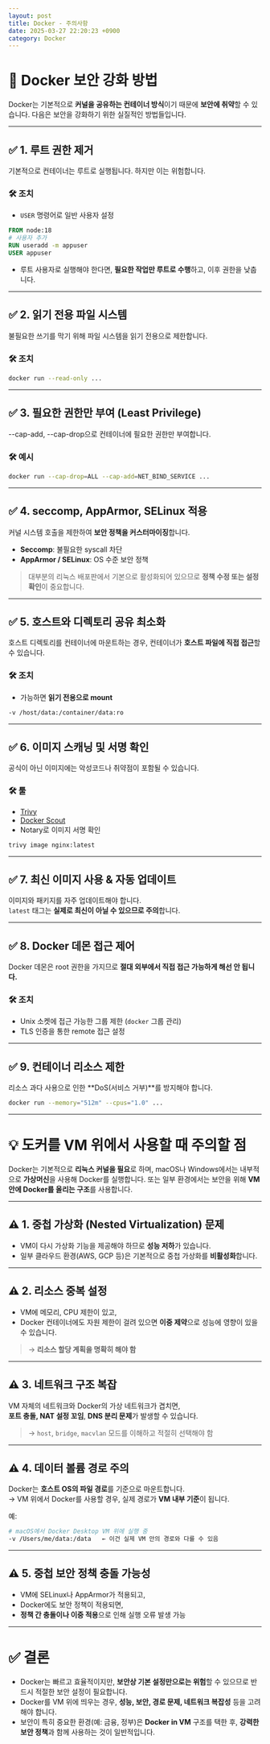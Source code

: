 ```yaml
---
layout: post
title: Docker - 주의사항
date: 2025-03-27 22:20:23 +0900
category: Docker
---
```

# 🔐 Docker 보안 강화 방법

Docker는 기본적으로 **커널을 공유하는 컨테이너 방식**이기 때문에 **보안에 취약**할 수 있습니다. 다음은 보안을 강화하기 위한 실질적인 방법들입니다.

---

## ✅ 1. 루트 권한 제거

기본적으로 컨테이너는 루트로 실행됩니다. 하지만 이는 위험합니다.

### 🛠 조치
- `USER` 명령어로 일반 사용자 설정
```Dockerfile
FROM node:18
# 사용자 추가
RUN useradd -m appuser
USER appuser
```

- 루트 사용자로 실행해야 한다면, **필요한 작업만 루트로 수행**하고, 이후 권한을 낮춥니다.

---

## ✅ 2. 읽기 전용 파일 시스템

불필요한 쓰기를 막기 위해 파일 시스템을 읽기 전용으로 제한합니다.

### 🛠 조치
```bash
docker run --read-only ...
```

---

## ✅ 3. 필요한 권한만 부여 (Least Privilege)

--cap-add, --cap-drop으로 컨테이너에 필요한 권한만 부여합니다.

### 🛠 예시
```bash
docker run --cap-drop=ALL --cap-add=NET_BIND_SERVICE ...
```

---

## ✅ 4. seccomp, AppArmor, SELinux 적용

커널 시스템 호출을 제한하여 **보안 정책을 커스터마이징**합니다.

- **Seccomp**: 불필요한 syscall 차단
- **AppArmor / SELinux**: OS 수준 보안 정책

> 대부분의 리눅스 배포판에서 기본으로 활성화되어 있으므로 **정책 수정 또는 설정 확인**이 중요합니다.

---

## ✅ 5. 호스트와 디렉토리 공유 최소화

호스트 디렉토리를 컨테이너에 마운트하는 경우, 컨테이너가 **호스트 파일에 직접 접근**할 수 있습니다.

### 🛠 조치
- 가능하면 **읽기 전용으로 mount**
```bash
-v /host/data:/container/data:ro
```

---

## ✅ 6. 이미지 스캐닝 및 서명 확인

공식이 아닌 이미지에는 악성코드나 취약점이 포함될 수 있습니다.

### 🛠 툴
- [Trivy](https://github.com/aquasecurity/trivy)
- [Docker Scout](https://docs.docker.com/scout/)
- Notary로 이미지 서명 확인

```bash
trivy image nginx:latest
```

---

## ✅ 7. 최신 이미지 사용 & 자동 업데이트

이미지와 패키지를 자주 업데이트해야 합니다.  
`latest` 태그는 **실제로 최신이 아닐 수 있으므로 주의**합니다.

---

## ✅ 8. Docker 데몬 접근 제어

Docker 데몬은 root 권한을 가지므로 **절대 외부에서 직접 접근 가능하게 해선 안 됩니다.**

### 🛠 조치
- Unix 소켓에 접근 가능한 그룹 제한 (`docker` 그룹 관리)
- TLS 인증을 통한 remote 접근 설정

---

## ✅ 9. 컨테이너 리소스 제한

리소스 과다 사용으로 인한 **DoS(서비스 거부)**를 방지해야 합니다.

```bash
docker run --memory="512m" --cpus="1.0" ...
```

---

# 💡 도커를 VM 위에서 사용할 때 주의할 점

Docker는 기본적으로 **리눅스 커널을 필요**로 하며, macOS나 Windows에서는 내부적으로 **가상머신**을 사용해 Docker를 실행합니다. 또는 일부 환경에서는 보안을 위해 **VM 안에 Docker를 올리는 구조**를 사용합니다.

---

## ⚠️ 1. 중첩 가상화 (Nested Virtualization) 문제

- VM이 다시 가상화 기능을 제공해야 하므로 **성능 저하**가 있습니다.
- 일부 클라우드 환경(AWS, GCP 등)은 기본적으로 중첩 가상화를 **비활성화**합니다.

---

## ⚠️ 2. 리소스 중복 설정

- VM에 메모리, CPU 제한이 있고,
- Docker 컨테이너에도 자원 제한이 걸려 있으면 **이중 제약**으로 성능에 영향이 있을 수 있습니다.

> → **리소스 할당 계획을 명확히 해야 함**

---

## ⚠️ 3. 네트워크 구조 복잡

VM 자체의 네트워크와 Docker의 가상 네트워크가 겹치면,  
**포트 충돌, NAT 설정 꼬임**, **DNS 분리 문제**가 발생할 수 있습니다.

> → `host`, `bridge`, `macvlan` 모드를 이해하고 적절히 선택해야 함

---

## ⚠️ 4. 데이터 볼륨 경로 주의

Docker는 **호스트 OS의 파일 경로**를 기준으로 마운트합니다.  
→ VM 위에서 Docker를 사용할 경우, 실제 경로가 **VM 내부 기준**이 됩니다.

예:  
```bash
# macOS에서 Docker Desktop VM 위에 실행 중
-v /Users/me/data:/data   ← 이건 실제 VM 안의 경로와 다를 수 있음
```

---

## ⚠️ 5. 중첩 보안 정책 충돌 가능성

- VM에 SELinux나 AppArmor가 적용되고,
- Docker에도 보안 정책이 적용되면,
- **정책 간 충돌이나 이중 적용**으로 인해 실행 오류 발생 가능

---

# ✅ 결론

- Docker는 빠르고 효율적이지만, **보안상 기본 설정만으로는 위험**할 수 있으므로 반드시 적절한 보안 설정이 필요합니다.
- Docker를 VM 위에 띄우는 경우, **성능, 보안, 경로 문제, 네트워크 복잡성** 등을 고려해야 합니다.
- 보안이 특히 중요한 환경(예: 금융, 정부)은 **Docker in VM** 구조를 택한 후, **강력한 보안 정책**과 함께 사용하는 것이 일반적입니다.
